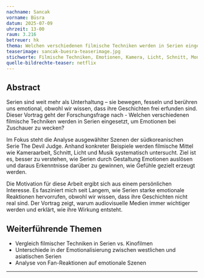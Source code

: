 ```yaml
---
nachname: Sancak
vorname: Büsra
datum: 2025-07-09
uhrzeit: 13-00
raum: 3.216
betreuer: hk
thema: Welchen verschiedenen filmische Techniken werden in Serien eingesetzt, um Emotionen bei Zuschauer zu wecken?
teaserimage: sancak-buesra-teaserimage.jpg
stichworte: Filmische Techniken, Emotionen, Kamera, Licht, Schnitt, Montage, Musik, Serien
quelle-bildrechte-teaser: netflix
---
```


## Abstract
Serien sind weit mehr als Unterhaltung – sie bewegen, fesseln und berühren uns emotional, obwohl wir wissen, dass ihre Geschichten frei erfunden sind. Dieser Vortrag geht der Forschungsfrage nach - Welchen verschiedenen filmische Techniken werden in Serien eingesetzt, um Emotionen bei Zuschauer zu wecken?

Im Fokus steht die Analyse ausgewählter Szenen der südkoreanischen Serie The Devil Judge. Anhand konkreter Beispiele werden filmische Mittel wie Kameraarbeit, Schnitt, Licht und Musik systematisch untersucht. Ziel ist es, besser zu verstehen, wie Serien durch Gestaltung Emotionen auslösen und daraus Erkenntnisse darüber zu gewinnen, wie Gefühle gezielt erzeugt werden.

Die Motivation für diese Arbeit ergibt sich aus einem persönlichen Interesse. Es fasziniert mich seit Langem, wie Serien starke emotionale Reaktionen hervorrufen, obwohl wir wissen, dass ihre Geschichten nicht real sind. Der Vortrag zeigt, warum audiovisuelle Medien immer wichtiger werden und erklärt, wie ihre Wirkung entsteht.

## Weiterführende Themen

* Vergleich filmischer Techniken in Serien vs. Kinofilmen
* Unterschiede in der Emotionalisierung zwischen westlichen und asiatischen Serien
* Analyse von Fan-Reaktionen auf emotionale Szenen
---
